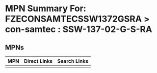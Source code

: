 



# MPN Summary For: FZECONSAMTECSSW1372GSRA > con-samtec : SSW-137-02-G-S-RA

## MPNs
  

|MPN|Direct Links|Search Links|
| :--- | :--- | :--- |
||||
